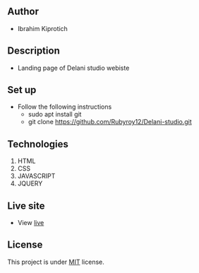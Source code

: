 ## Author
- Ibrahim Kiprotich
## Description
- Landing page of Delani studio webiste
## Set up
- Follow the following instructions
  * sudo apt install git
  * git clone https://github.com/Rubyroy12/Delani-studio.git
##  Technologies
1. HTML
2. CSS
3. JAVASCRIPT
4. JQUERY
## Live site
- View [live](https://rubyroy12.github.io/Delani-studio/)
## License
This project is under [MIT](LICENSE.md) license.

